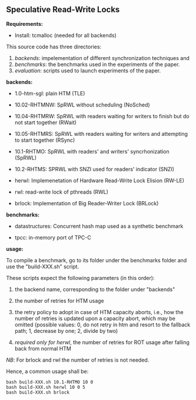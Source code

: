 ## Speculative Read-Write Locks ##

**Requirements:**

* Install: tcmalloc (needed for all backends)


This source code has three directories: 
1. *backends*: impelementation of different synchronization techniques and 
2. *benchmarks*: the benchmarks used in the experiments of the paper.
3. *evaluation*: scripts used to launch experiments of the paper.


**backends:**

* 1.0-htm-sgl: plain HTM (TLE)

* 10.02-RHTMNW: SpRWL without scheduling (NoSched)

* 10.04-RHTMRW: SpRWL with readers waiting for writers to finish but do not start together (RWait)

* 10.05-RHTMRS: SpRWL with readers waiting for writers and attempting to start together (RSync)

* 10.1-RHTMO: SpRWL with readers' and writers' syncrhonization (SpRWL)

* 10.2-RHTMS: SPRWL with SNZI used for readers' indicator (SNZI)

* herwl: Implemenetation of Hardware Read-Write Lock Elision (RW-LE)

* rwl: read-write lock of pthreads (RWL)

* brlock: Implementation of Big Reader-Writer Lock (BRLock)



**benchmarks:**

* datastructures: Concurrent hash map used as a synthetic benchmark

* tpcc: in-memory port of TPC-C


**usage:**

To compile a benchmark, go to its folder under the benchmarks folder and use the "build-XXX.sh" script.
 
These scripts expect the following parameters (in this order):

1. the backend name, corresponding to the folder under "backends"

2. the number of retries for HTM usage

3. the retry policy to adopt in case of HTM capacity aborts, i.e., how the number of retries is updated upon a
   capacity abort, which may be omitted (possible values: 0, do not retry in htm and resort to the fallback path; 1, decrease by
   one; 2, divide by two)

4. *required only for herwl*, the number of retries for ROT usage after falling back from normal HTM 

*NB*: For brlock and rwl the number of retries is not needed.

Hence, a common usage shall be: 
```
bash build-XXX.sh 10.1-RHTMO 10 0
bash build-XXX.sh herwl 10 0 5
bash build-XXX.sh brlock
```

